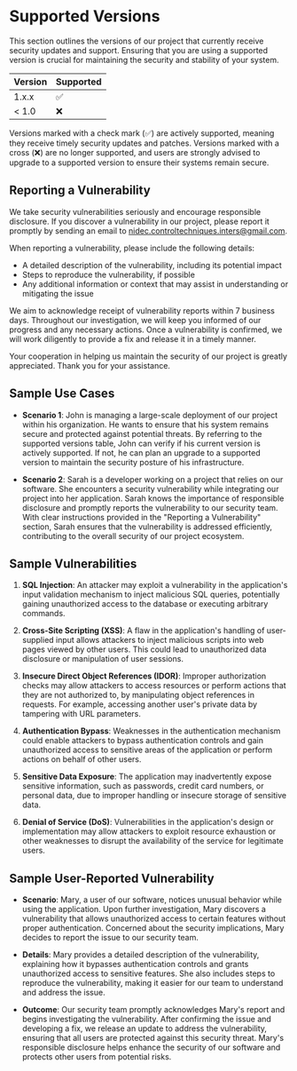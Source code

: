 # Supported Versions

This section outlines the versions of our project that currently receive security updates and support. Ensuring that you are using a supported version is crucial for maintaining the security and stability of your system.

| Version | Supported          |
| ------- | ------------------ |
| 1.x.x   | :white_check_mark: |
| < 1.0   | :x:                |

Versions marked with a check mark (:white_check_mark:) are actively supported, meaning they receive timely security updates and patches. Versions marked with a cross (:x:) are no longer supported, and users are strongly advised to upgrade to a supported version to ensure their systems remain secure.

## Reporting a Vulnerability

We take security vulnerabilities seriously and encourage responsible disclosure. If you discover a vulnerability in our project, please report it promptly by sending an email to [nidec.controltechniques.inters@gmail.com](mailto:nidec.controltechniques.interns@gmail.com).

When reporting a vulnerability, please include the following details:

- A detailed description of the vulnerability, including its potential impact
- Steps to reproduce the vulnerability, if possible
- Any additional information or context that may assist in understanding or mitigating the issue

We aim to acknowledge receipt of vulnerability reports within 7 business days. Throughout our investigation, we will keep you informed of our progress and any necessary actions. Once a vulnerability is confirmed, we will work diligently to provide a fix and release it in a timely manner.

Your cooperation in helping us maintain the security of our project is greatly appreciated. Thank you for your assistance.

## Sample Use Cases

- **Scenario 1**: John is managing a large-scale deployment of our project within his organization. He wants to ensure that his system remains secure and protected against potential threats. By referring to the supported versions table, John can verify if his current version is actively supported. If not, he can plan an upgrade to a supported version to maintain the security posture of his infrastructure.

- **Scenario 2**: Sarah is a developer working on a project that relies on our software. She encounters a security vulnerability while integrating our project into her application. Sarah knows the importance of responsible disclosure and promptly reports the vulnerability to our security team. With clear instructions provided in the "Reporting a Vulnerability" section, Sarah ensures that the vulnerability is addressed efficiently, contributing to the overall security of our project ecosystem.

## Sample Vulnerabilities

1. **SQL Injection**: An attacker may exploit a vulnerability in the application's input validation mechanism to inject malicious SQL queries, potentially gaining unauthorized access to the database or executing arbitrary commands.

2. **Cross-Site Scripting (XSS)**: A flaw in the application's handling of user-supplied input allows attackers to inject malicious scripts into web pages viewed by other users. This could lead to unauthorized data disclosure or manipulation of user sessions.

3. **Insecure Direct Object References (IDOR)**: Improper authorization checks may allow attackers to access resources or perform actions that they are not authorized to, by manipulating object references in requests. For example, accessing another user's private data by tampering with URL parameters.

4. **Authentication Bypass**: Weaknesses in the authentication mechanism could enable attackers to bypass authentication controls and gain unauthorized access to sensitive areas of the application or perform actions on behalf of other users.

5. **Sensitive Data Exposure**: The application may inadvertently expose sensitive information, such as passwords, credit card numbers, or personal data, due to improper handling or insecure storage of sensitive data.

6. **Denial of Service (DoS)**: Vulnerabilities in the application's design or implementation may allow attackers to exploit resource exhaustion or other weaknesses to disrupt the availability of the service for legitimate users.

## Sample User-Reported Vulnerability

- **Scenario**: Mary, a user of our software, notices unusual behavior while using the application. Upon further investigation, Mary discovers a vulnerability that allows unauthorized access to certain features without proper authentication. Concerned about the security implications, Mary decides to report the issue to our security team.
  
- **Details**: Mary provides a detailed description of the vulnerability, explaining how it bypasses authentication controls and grants unauthorized access to sensitive features. She also includes steps to reproduce the vulnerability, making it easier for our team to understand and address the issue.
  
- **Outcome**: Our security team promptly acknowledges Mary's report and begins investigating the vulnerability. After confirming the issue and developing a fix, we release an update to address the vulnerability, ensuring that all users are protected against this security threat. Mary's responsible disclosure helps enhance the security of our software and protects other users from potential risks.
